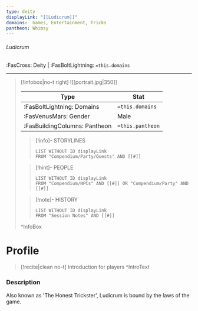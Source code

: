 ```yaml
---
type: deity
displayLink: "[[Ludicrum]]"
domains:  Games, Entertainment, Tricks
pantheon: Whimsy
---
```


###### Ludicrum
<span class="sub2">:FasCross: Deity | :FasBoltLightning: `=this.domains` </span>
___

> [!infobox|no-t right]
> ![[portrait.jpg|350]]
>
> | Type | Stat |
> | ---- | ---- |
> | :FasBoltLightning: Domains | `=this.domains` |
> | :FasVenusMars: Gender | Male |
> | :FasBuildingColumns: Pantheon | `=this.pantheon` |
>
>> [!info]- STORYLINES
>>```dataview
>>LIST WITHOUT ID displayLink
>>FROM "Compendium/Party/Quests" AND [[#]]
>>```
>
>> [!hint]-  PEOPLE
>>```dataview
>>LIST WITHOUT ID displayLink
>>FROM "Compendium/NPCs" AND [[#]] OR "Compendium/Party" AND [[#]] 
>>```
>
>>[!note]- HISTORY
>>```dataview
>>LIST WITHOUT ID displayLink
>>FROM "Session Notes" AND [[#]]
>>```
>
>^InfoBox

# Profile

> [!recite|clean no-t]
>	Introduction for players
>^IntroText

### Description
Also known as 'The Honest Trickster', Ludicrum is bound by the laws of the game.
